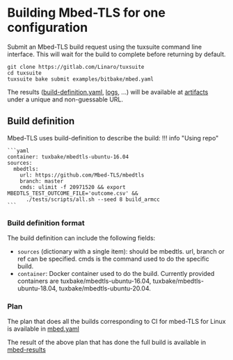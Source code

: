 # Building Mbed-TLS for one configuration

Submit an Mbed-TLS build request using the tuxsuite command line interface. This will
wait for the build to complete before returning by default.

```shell
git clone https://gitlab.com/Linaro/tuxsuite
cd tuxsuite
tuxsuite bake submit examples/bitbake/mbed.yaml
```

The results
([build-definition.yaml](https://storage.tuxsuite.com/public/demo/demo/oebuilds/31UIIgJzRHFtfAvTcpUi1PTZMYF/build-definition.yaml),
[logs](https://storage.tuxsuite.com/public/demo/demo/oebuilds/31UIIgJzRHFtfAvTcpUi1PTZMYF/build.log), ...)
will be available at
[artifacts](https://storage.tuxsuite.com/public/demo/demo/oebuilds/31UIIgJzRHFtfAvTcpUi1PTZMYF/)
under a unique and non-guessable URL.

## Build definition

Mbed-TLS uses build-definition to describe the build:
!!! info "Using repo"

    ```yaml
    container: tuxbake/mbedtls-ubuntu-16.04
    sources:
      mbedtls:
        url: https://github.com/Mbed-TLS/mbedtls
        branch: master
        cmds: ulimit -f 20971520 && export MBEDTLS_TEST_OUTCOME_FILE='outcome.csv' &&
          ./tests/scripts/all.sh --seed 8 build_armcc
    ```

### Build definition format

The build definition can include the following fields:

* `sources` (dictionary with a single item): should be mbedtls. url, branch or ref can be specified. cmds is the command used to do the specific build.
* `container`: Docker container used to do the build. Currently provided containers are tuxbake/mbedtls-ubuntu-16.04, tuxbake/mbedtls-ubuntu-18.04, tuxbake/mbedtls-ubuntu-20.04.

### Plan

The plan that does all the builds corresponding to CI for mbed-TLS for Linux is available in [mbed.yaml](https://gitlab.com/Linaro/tuxsuite/-/blob/master/examples/bitbake/mbed.yaml)

The result of the above plan that has done the full build is available in [mbed-results](https://tuxapi.tuxsuite.com/v1/groups/demo/projects/demo/plans/2KReAZr8wxioSqPzr2Fnst8gaop)
